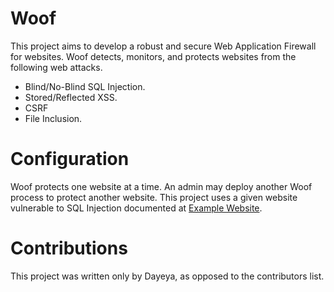 # Woof
This project aims to develop a robust and secure Web Application Firewall for websites.
Woof detects, monitors, and protects websites from the following web attacks.

* Blind/No-Blind SQL Injection.
* Stored/Reflected XSS.
* CSRF
* File Inclusion.

# Configuration
Woof protects one website at a time. An admin may deploy another Woof process to protect another website.
This project uses a given website vulnerable to SQL Injection documented at [Example Website](https://github.com/dayeya/SQLi/blob/main/README.md).

# Contributions
This project was written only by Dayeya, as opposed to the contributors list.
